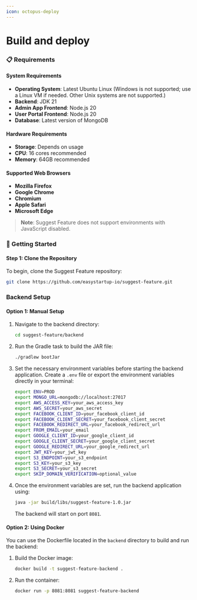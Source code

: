 ```yaml
---
icon: octopus-deploy
---
```


# Build and deploy

### 📋 Requirements

#### System Requirements

* **Operating System**: Latest Ubuntu Linux (Windows is not supported; use a Linux VM if needed. Other Unix systems are not supported.)
* **Backend**: JDK 21
* **Admin App Frontend**: Node.js 20
* **User Portal Frontend**: Node.js 20
* **Database**: Latest version of MongoDB

#### Hardware Requirements

* **Storage**: Depends on usage
* **CPU**: 16 cores recommended
* **Memory**: 64GB recommended

#### Supported Web Browsers

* **Mozilla Firefox**
* **Google Chrome**
* **Chromium**
* **Apple Safari**
* **Microsoft Edge**

> **Note**: Suggest Feature does not support environments with JavaScript disabled.

### 🚀 Getting Started

#### Step 1: Clone the Repository

To begin, clone the Suggest Feature repository:

```bash
git clone https://github.com/easystartup-io/suggest-feature.git
```

### Backend Setup

#### Option 1: Manual Setup

1.  Navigate to the backend directory:

    ```bash
    cd suggest-feature/backend
    ```
2.  Run the Gradle task to build the JAR file:

    ```bash
    ./gradlew bootJar
    ```
3.  Set the necessary environment variables before starting the backend application. Create a `.env` file or export the environment variables directly in your terminal:

    ```bash
    export ENV=PROD
    export MONGO_URL=mongodb://localhost:27017
    export AWS_ACCESS_KEY=your_aws_access_key
    export AWS_SECRET=your_aws_secret
    export FACEBOOK_CLIENT_ID=your_facebook_client_id
    export FACEBOOK_CLIENT_SECRET=your_facebook_client_secret
    export FACEBOOK_REDIRECT_URL=your_facebook_redirect_url
    export FROM_EMAIL=your_email
    export GOOGLE_CLIENT_ID=your_google_client_id
    export GOOGLE_CLIENT_SECRET=your_google_client_secret
    export GOOGLE_REDIRECT_URL=your_google_redirect_url
    export JWT_KEY=your_jwt_key
    export S3_ENDPOINT=your_s3_endpoint
    export S3_KEY=your_s3_key
    export S3_SECRET=your_s3_secret
    export SKIP_DOMAIN_VERIFICATION=optional_value
    ```
4.  Once the environment variables are set, run the backend application using:

    ```bash
    java -jar build/libs/suggest-feature-1.0.jar
    ```

    The backend will start on port `8081`.

#### Option 2: Using Docker

You can use the Dockerfile located in the `backend` directory to build and run the backend:

1.  Build the Docker image:

    ```bash
    docker build -t suggest-feature-backend .
    ```
2.  Run the container:

    ```bash
    docker run -p 8081:8081 suggest-feature-backend
    ```
